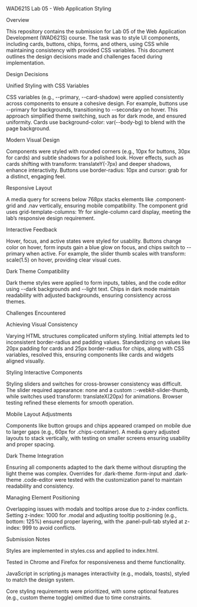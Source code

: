 WAD621S Lab 05 - Web Application Styling

Overview

This repository contains the submission for Lab 05 of the Web Application Development (WAD621S) course. The task was to style UI components, including cards, buttons, chips, forms, and others, using CSS while maintaining consistency with provided CSS variables. This document outlines the design decisions made and challenges faced during implementation.

Design Decisions

Unified Styling with CSS Variables

CSS variables (e.g., --primary, --card-shadow) were applied consistently across components to ensure a cohesive design. For example, buttons use --primary for backgrounds, transitioning to --secondary on hover. This approach simplified theme switching, such as for dark mode, and ensured uniformity. Cards use background-color: var(--body-bg) to blend with the page background.

Modern Visual Design

Components were styled with rounded corners (e.g., 10px for buttons, 30px for cards) and subtle shadows for a polished look. Hover effects, such as cards shifting with transform: translateY(-7px) and deeper shadows, enhance interactivity. Buttons use border-radius: 10px and cursor: grab for a distinct, engaging feel.

Responsive Layout

A media query for screens below 768px stacks elements like .component-grid and .nav vertically, ensuring mobile compatibility. The component grid uses grid-template-columns: 1fr for single-column card display, meeting the lab’s responsive design requirement.

Interactive Feedback

Hover, focus, and active states were styled for usability. Buttons change color on hover, form inputs gain a blue glow on focus, and chips switch to --primary when active. For example, the slider thumb scales with transform: scale(1.5) on hover, providing clear visual cues.

Dark Theme Compatibility

Dark theme styles were applied to form inputs, tables, and the code editor using --dark backgrounds and --light text. Chips in dark mode maintain readability with adjusted backgrounds, ensuring consistency across themes.

Challenges Encountered

Achieving Visual Consistency

Varying HTML structures complicated uniform styling. Initial attempts led to inconsistent border-radius and padding values. Standardizing on values like 20px padding for cards and 25px border-radius for chips, along with CSS variables, resolved this, ensuring components like cards and widgets aligned visually.

Styling Interactive Components

Styling sliders and switches for cross-browser consistency was difficult. The slider required appearance: none and a custom ::-webkit-slider-thumb, while switches used transform: translateX(20px) for animations. Browser testing refined these elements for smooth operation.

Mobile Layout Adjustments

Components like button groups and chips appeared cramped on mobile due to larger gaps (e.g., 60px for .chips-container). A media query adjusted layouts to stack vertically, with testing on smaller screens ensuring usability and proper spacing.

Dark Theme Integration

Ensuring all components adapted to the dark theme without disrupting the light theme was complex. Overrides for .dark-theme .form-input and .dark-theme .code-editor were tested with the customization panel to maintain readability and consistency.

Managing Element Positioning

Overlapping issues with modals and tooltips arose due to z-index conflicts. Setting z-index: 1000 for .modal and adjusting tooltip positioning (e.g., bottom: 125%) ensured proper layering, with the .panel-pull-tab styled at z-index: 999 to avoid conflicts.

Submission Notes





Styles are implemented in styles.css and applied to index.html.



Tested in Chrome and Firefox for responsiveness and theme functionality.



JavaScript in scripting.js manages interactivity (e.g., modals, toasts), styled to match the design system.



Core styling requirements were prioritized, with some optional features (e.g., custom theme toggle) omitted due to time constraints.
